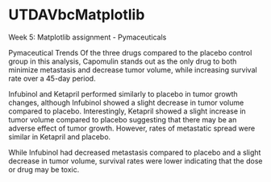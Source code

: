# UTDAVbcMatplotlib
Week 5:  Matplotlib assignment - Pymaceuticals

Pymaceutical Trends
Of the three drugs compared to the placebo control group in this analysis, Capomulin stands out as the only drug to both minimize metastasis and decrease tumor volume, while increasing survival rate over a 45-day period.  

Infubinol and Ketapril performed similarly to placebo in tumor growth changes, although Infubinol showed a slight decrease in tumor volume compared to placebo.  Interestingly, Ketapril showed a slight increase in tumor volume compared to placebo suggesting that there may be an adverse effect of tumor growth.  However, rates of metastatic spread were similar in Ketapril and placebo.

While Infubinol had decreased metastasis compared to placebo and a slight decrease in tumor volume, survival rates were lower indicating that the dose or drug may be toxic.